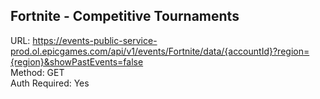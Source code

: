 ## Fortnite - Competitive Tournaments

URL: https://events-public-service-prod.ol.epicgames.com/api/v1/events/Fortnite/data/{accountId}?region={region}&showPastEvents=false \
Method: GET \
Auth Required: Yes
